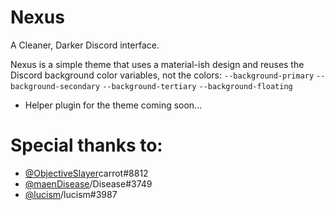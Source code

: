 # Nexus
A Cleaner, Darker Discord interface.


Nexus is a simple theme that uses a material-ish design and reuses the Discord background color variables, not the colors:
`--background-primary`
`--background-secondary`
`--background-tertiary`
`--background-floating`

* Helper plugin for the theme coming soon...

# Special thanks to:
* [@ObjectiveSlayer](https://github.com/ObjectiveSlayer)carrot#8812
* [@maenDisease](https://github.com/maenDisease)/Disease#3749 
* [@lucism](https://github.com/Iucism)/lucism#3987
